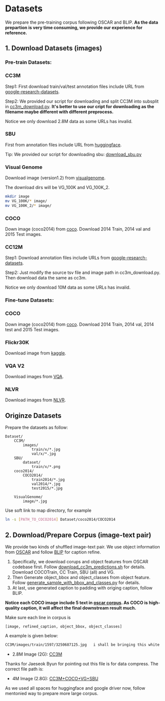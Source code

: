 # Datasets
We prepare the pre-training corpus following OSCAR and BLIP.
__As the data prepartion is very time consuming, we provide our experience for reference.__

## 1. Download Datasets (images)
### Pre-train Datasets:

### CC3M
Step1: First download train/val/test annotation files include URL from [google-research-datasets](https://github.com/rom1504/img2dataset/blob/main/dataset_examples/cc3m.md).

Step2: We provided our script for downloading and split CC3M into subsplit in [cc3m_download.py](https://huggingface.co/sail/PTP/blob/main/download_cc3m.py).
**It's better to use our cript for downloading as the filename maybe different with different preprocess.**

Notice we only download 2.8M data as some URLs has invalid.

### SBU
First from annotation files include URL from [huggingface](https://huggingface.co/datasets/sbu_captions).

Tip: We provided our script for downloading sbu:
[download_sbu.py](https://huggingface.co/sail/PTP/blob/main/download_sbu.py)

### Visual Genome

Download image (version1.2) from [visualgenome](https://visualgenome.org/api/v0/api_home.html).

The download dirs will be VG_100K and VG_100K_2.
```bash
mkdir image
mv VG_100K/* image/
mv VG_100K_2/* image/
```

### COCO

Down image (coco2014) from [coco](https://cocodataset.org/#download).
Download 2014 Train, 2014 val and 2015 Test images.

### CC12M
Step1: Download annotation files include URLs from [google-research-datasets](https://github.com/google-research-datasets/conceptual-12m).

Step2: Just modify the source tsv file and image path in cc3m_download.py. Then download data the same as cc3m.

Notice we only download 10M data as some URLs has invalid.

### Fine-tune Datasets:

### COCO
Down image (coco2014) from [coco](https://cocodataset.org/#download).
Download 2014 Train, 2014 val, 2014 test and 2015 Test images.


### Flickr30K
Download image from [kaggle](https://www.kaggle.com/datasets/hsankesara/flickr-image-dataset).

### VQA V2

Download images from [VQA](https://visualqa.org/download.html).

### NLVR
Download images from [NLVR](https://lil.nlp.cornell.edu/nlvr/).

## Originze Datasets

Prepare the datasets as follow:
```
Dataset/
    CC3M/
        images/
            train/x/*.jpg
            val/x/*.jpg
    SBU/
        dataset/
            train/x/*.png
    coco2014/
        COCO2014/
            train2014/*.jpg
            val2014/*.jpg
            test2015/*.jpg
    
    VisualGenome/
        image/*.jpg
```

Use soft link to map directory, for example
```bash
ln -s [PATH_TO_COCO2014] Dataset/coco2014/COCO2014
```

## 2. Download/Prepare Corpus (image-text pair)
We provide two kinds of shuffled image-text pair. We use object information from [OSCAR](https://github.com/microsoft/Oscar/blob/master/VinVL_DOWNLOAD.md) and follow [BLIP](https://github.com/salesforce/BLIP) for caption refine.
1. Specifically, we download corups and object features from OSCAR codebase first. Follow [download_cc3m_predictions.sh](src/data_preprocess/download_cc3m_predictions.sh) for details. Download COCOTrain, CC Train, SBU (all) and VG.
2. Then Generate object_bbox and object_classes from object feature. Follow [generate_sample_with_bbox_and_classes.py](src/data_preprocess/generate_sample_with_bbox_and_classes.py) for details.
3. At last, use generated caption to padding with origing caption, follow BLIP.

**Notice each COCO image include 5 text in [oscar corpus](https://biglmdiag.blob.core.windows.net/vinvl/pretrain_corpus/coco_flickr30k_gqa.tsv). As COCO is high-quality caption, it will affect the final downstream result much.**

Make sure each line in corpus is
```
[image, refined_caption, object_bbox, object_classes]
```
A example is given below:

```bash
CC3M/images/train/1597/3250687125.jpg   i shall be bringing this white chair and table to the shoot; a white table with two white chairs and a couch    [[340, 226, 417, 323], [16, 364, 348, 810], [256, 206, 380, 325], [195, 322, 627, 899], [0, 0, 192, 288], [568, 198, 730, 335], [95, 107, 202, 141], [531, 0, 732, 191], [666, 244, 734, 369], [378, 208, 677, 341]] ['pillow', 'chair', 'pillow', 'table', 'window', 'pillow', 'box', 'window', 'pillow', 'pillow']
```

- 2.8M Image (2G): [CC3M](https://drive.google.com/file/d/1iO-d5e7mOvWEreDrlNyEc_RU_gP7FNBk/view?usp=sharing)

Thanks for Jaeseok Byun for pointing out this file is for data compress. The correct file path is:

- 4M Image (2.8G): [CC3M+COCO+VG+SBU]()

As we used all spaces for huggingface and google driver now, follow mentonied way to prepare more large corpus.